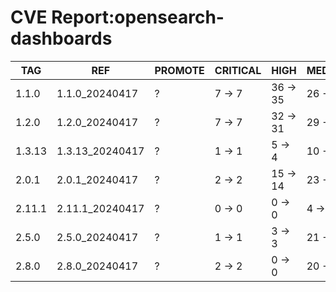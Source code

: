 # CVE Report:opensearch-dashboards
|  TAG   |       REF       | PROMOTE | CRITICAL |   HIGH   |  MEDIUM  |  LOW   | UNKNOWN |
|--------|-----------------|---------|----------|----------|----------|--------|---------|
| 1.1.0  | 1.1.0_20240417  | ?       | 7 -> 7   | 36 -> 35 | 26 -> 22 | 6 -> 5 | 0 -> 0  |
| 1.2.0  | 1.2.0_20240417  | ?       | 7 -> 7   | 32 -> 31 | 29 -> 25 | 6 -> 5 | 0 -> 0  |
| 1.3.13 | 1.3.13_20240417 | ?       | 1 -> 1   | 5 -> 4   | 10 -> 6  | 4 -> 3 | 0 -> 0  |
| 2.0.1  | 2.0.1_20240417  | ?       | 2 -> 2   | 15 -> 14 | 23 -> 19 | 3 -> 2 | 0 -> 0  |
| 2.11.1 | 2.11.1_20240417 | ?       | 0 -> 0   | 0 -> 0   | 4 -> 4   | 0 -> 0 | 0 -> 0  |
| 2.5.0  | 2.5.0_20240417  | ?       | 1 -> 1   | 3 -> 3   | 21 -> 21 | 0 -> 0 | 0 -> 0  |
| 2.8.0  | 2.8.0_20240417  | ?       | 2 -> 2   | 0 -> 0   | 20 -> 20 | 1 -> 1 | 0 -> 0  |
